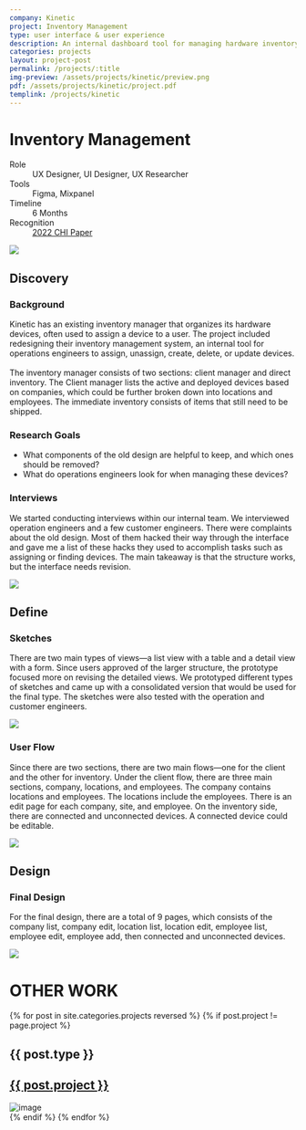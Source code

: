 ```yaml
---
company: Kinetic
project: Inventory Management
type: user interface & user experience
description: An internal dashboard tool for managing hardware inventory and users. 
categories: projects
layout: project-post
permalink: /projects/:title
img-preview: /assets/projects/kinetic/preview.png
pdf: /assets/projects/kinetic/project.pdf
templink: /projects/kinetic
---
```


<!-- Project Section -->
<h1 class="main-title">Inventory Management</h1>
<section class="container-section fade-in">
    <div class="project-content">
      <section>
        <dl>
          <div>
            <dt>Role</dt>
            <dd>UX Designer, UI Designer, UX Researcher</dd>
          </div>
          <div>
            <dt>Tools</dt>
            <dd>Figma, Mixpanel</dd>
          </div>
          <div>
            <dt>Timeline</dt>
            <dd>6 Months</dd>
          </div>
          <div>
            <dt>Recognition</dt>
            <dd><a href="https://dl.acm.org/doi/abs/10.1145/3491102.3502101">2022 CHI Paper</a></dd>
          </div>
        </dl>
        <img src="/assets/projects/kinetic/kinetic-01.png"/>
      </section>
      <section>
        <h2>Discovery</h2>
        <h3>Background</h3>
        <p>Kinetic has an existing inventory manager that organizes its hardware devices, often used to assign a device to a user. The project included redesigning their inventory management system, an internal tool for operations engineers to assign, unassign, create, delete, or update devices. 
        <br><br>
        The inventory manager consists of two sections: client manager and direct inventory. The Client manager lists the active and deployed devices based on companies, which could be further broken down into locations and employees. The immediate inventory consists of items that still need to be shipped.
        </p>
        <h3>Research Goals</h3>
        <ul>
        	<li>What components of the old design are helpful to keep, and which ones should be removed?</li>
        	<li>What do operations engineers look for when managing these devices?</li>
        </ul>
        <h3>Interviews</h3>
        <p>We started conducting interviews within our internal team. We interviewed operation engineers and a few customer engineers. There were complaints about the old design. Most of them hacked their way through the interface and gave me a list of these hacks they used to accomplish tasks such as assigning or finding devices. The main takeaway is that the structure works, but the interface needs revision.
    	</p>
        <img src="/assets/projects/kinetic/kinetic-02.png"/>
      </section>
      <section>
        <h2>Define</h2>
        <h3>Sketches</h3>
        <p>There are two main types of views—a list view with a table and a detail view with a form. Since users approved of the larger structure, the prototype focused more on revising the detailed views. We prototyped different types of sketches and came up with a consolidated version that would be used for the final type. The sketches were also tested with the operation and customer engineers.</p>
        <img src="/assets/projects/kinetic/kinetic-03.png"/>
        <h3>User Flow</h3>
        <p>Since there are two sections, there are two main flows—one for the client and the other for inventory. Under the client flow, there are three main sections, company, locations, and employees. The company contains locations and employees. The locations include the employees. There is an edit page for each company, site, and employee. On the inventory side, there are connected and unconnected devices. A connected device could be editable.        	
        </p>
        <img src="/assets/projects/kinetic/kinetic-04.png"/>
      </section>
      <section>
        <h2>Design</h2>
        <h3>Final Design</h3>
        <p>For the final design, there are a total of 9 pages, which consists of the company list, company edit, location list, location edit, employee list, employee edit, employee add, then connected and unconnected devices.
        </p>
        <img src="/assets/projects/kinetic/kinetic-04.png"/>
      </section>
    </div>
</section>

<!-- More Designs -->
<h1 class="main-title">OTHER WORK</h1>
<section class="container-section fade-in">
    <div class="other-design">
        {% for post in site.categories.projects reversed %}
          {% if post.project != page.project %}
            <div class="small-card">
                <div class="description">
                    <h1>{{ post.type }}</h1>      
                    <a class="external-links" temp="{{ site.url | append: post.permalink }}" href="">
                        <h2>{{ post.project }}</h2>
                    </a>                      
                </div>
                <img src="{{ post.img-preview }}" alt="image" 
                             id="{{ "-modal-button" | prepend: forloop.index }}">
             </div>
            {% endif %}
        {% endfor %}
    </div>
</section>
